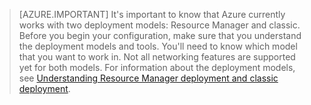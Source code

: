 > [AZURE.IMPORTANT] It's important to know that Azure currently works with two deployment models: Resource Manager and classic. Before you begin your configuration, make sure that you understand the deployment models and tools. You'll need to know which model that you want to work in. Not all networking features are supported yet for both models. For information about the deployment models, see [Understanding Resource Manager deployment and classic deployment](../articles/resource-manager-deployment-model.md).
